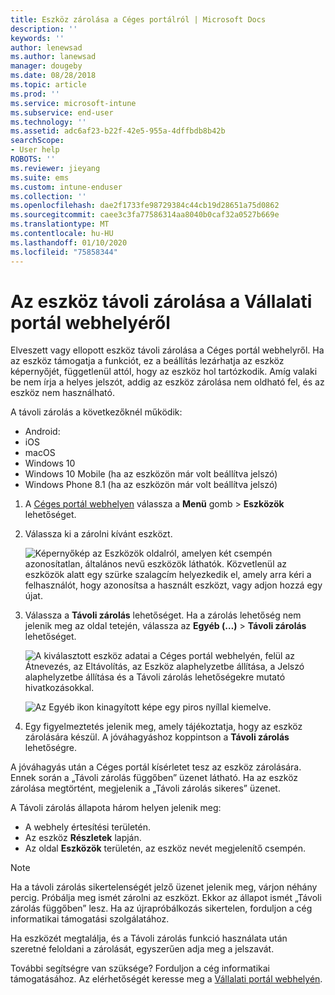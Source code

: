 ```yaml
---
title: Eszköz zárolása a Céges portálról | Microsoft Docs
description: ''
keywords: ''
author: lenewsad
ms.author: lanewsad
manager: dougeby
ms.date: 08/28/2018
ms.topic: article
ms.prod: ''
ms.service: microsoft-intune
ms.subservice: end-user
ms.technology: ''
ms.assetid: adc6af23-b22f-42e5-955a-4dffbdb8b42b
searchScope:
- User help
ROBOTS: ''
ms.reviewer: jieyang
ms.suite: ems
ms.custom: intune-enduser
ms.collection: ''
ms.openlocfilehash: dae2f1733fe98729384c44cb19d28651a75d0862
ms.sourcegitcommit: caee3c3fa77586314aa8040b0caf32a0527b669e
ms.translationtype: MT
ms.contentlocale: hu-HU
ms.lasthandoff: 01/10/2020
ms.locfileid: "75858344"
---
```

# <a name="remotely-lock-your-device-from-the-company-portal-website"></a>Az eszköz távoli zárolása a Vállalati portál webhelyéről

Elveszett vagy ellopott eszköz távoli zárolása a Céges portál webhelyről. Ha az eszköz támogatja a funkciót, ez a beállítás lezárhatja az eszköz képernyőjét, függetlenül attól, hogy az eszköz hol tartózkodik. Amíg valaki be nem írja a helyes jelszót, addig az eszköz zárolása nem oldható fel, és az eszköz nem használható.   

A távoli zárolás a következőknél működik:

* Android:
* iOS
* macOS
* Windows 10
* Windows 10 Mobile (ha az eszközön már volt beállítva jelszó)
* Windows Phone 8.1 (ha az eszközön már volt beállítva jelszó)  

1. A [Céges portál webhelyen](https://portal.manage.microsoft.com) válassza a __Menü__ gomb > __Eszközök__ lehetőséget.  

2. Válassza ki a zárolni kívánt eszközt.  

    ![Képernyőkép az Eszközök oldalról, amelyen két csempén azonosítatlan, általános nevű eszközök láthatók. Közvetlenül az eszközök alatt egy szürke szalagcím helyezkedik el, amely arra kéri a felhasználót, hogy azonosítsa a használt eszközt, vagy adjon hozzá egy újat.](./media/rename-reset-device-step2-1808.png) 

3. Válassza a **Távoli zárolás** lehetőséget. Ha a zárolás lehetőség nem jelenik meg az oldal tetején, válassza az **Egyéb (…)**  > **Távoli zárolás** lehetőséget.  

   ![A kiválasztott eszköz adatai a Céges portál webhelyén, felül az Átnevezés, az Eltávolítás, az Eszköz alaphelyzetbe állítása, a Jelszó alaphelyzetbe állítása és a Távoli zárolás lehetőségekre mutató hivatkozásokkal. ](./media/rename-reset-device-1808.png) 

    ![Az Egyéb ikon kinagyított képe egy piros nyíllal kiemelve.](./media/rename-reset-device-step3-more-1808.png)    

4. Egy figyelmeztetés jelenik meg, amely tájékoztatja, hogy az eszköz zárolására készül. A jóváhagyáshoz koppintson a **Távoli zárolás** lehetőségre.

A jóváhagyás után a Céges portál kísérletet tesz az eszköz zárolására. Ennek során a „Távoli zárolás függőben” üzenet látható. Ha az eszköz zárolása megtörtént, megjelenik a „Távoli zárolás sikeres” üzenet.  

A Távoli zárolás állapota három helyen jelenik meg:

* A webhely értesítési területén.
* Az eszköz **Részletek** lapján.
* Az oldal **Eszközök** területén, az eszköz nevét megjelenítő csempén.  

> [!Note]
> Ha a távoli zárolás sikertelenségét jelző üzenet jelenik meg, várjon néhány percig. Próbálja meg ismét zárolni az eszközt. Ekkor az állapot ismét „Távoli zárolás függőben” lesz. Ha az újrapróbálkozás sikertelen, forduljon a cég informatikai támogatási szolgálatához.

Ha eszközét megtalálja, és a Távoli zárolás funkció használata után szeretné feloldani a zárolását, egyszerűen adja meg a jelszavát.  

További segítségre van szüksége? Forduljon a cég informatikai támogatásához. Az elérhetőségét keresse meg a [Vállalati portál webhelyén](https://go.microsoft.com/fwlink/?linkid=2010980).
